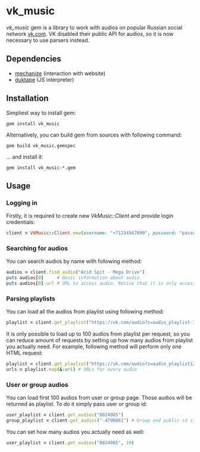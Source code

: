 # vk_music

*vk_music* gem is a library to work with audios on popular Russian social network [vk.com](https://www.vk.com "vk.com"). VK disabled their public API for audios, so it is now necessary to use parsers instead.


## Dependencies

* [mechanize](https://github.com/sparklemotion/mechanize "mechanize") (interaction with website)
* [duktape](https://github.com/judofyr/duktape.rb "duktape") (JS interpreter)


## Installation

Simpliest way to install gem:
```
gem install vk_music
```

Alternatively, you can build gem from sources with following command:
```
gem build vk_music.gemspec
```

... and install it:
```
gem install vk_music-*.gem
```


## Usage

### Logging in
Firstly, it is required to create new *VkMusic::Client* and provide login credentials:
```ruby
client = VkMusic::Client.new(username: "+71234567890", password: "password")
```

### Searching for audios
You can search audios by name with following method:
```ruby
audios = client.find_audio("Acid Spit - Mega Drive")
puts audios[0]     # Basic information about audio
puts audios[0].url # URL to access audio. Notice that it is only accessible from your IP
```

### Parsing playlists
You can load all the audios from playlist using following method:
```ruby
playlist = client.get_playlist("https://vk.com/audio?z=audio_playlist-37661843_1/0e420c32c8b69e6637")
```
It is only possible to load up to 100 audios from playlist per request, so you can reduce amount of requests by setting up how many audios from playlist you actually need.
For example, following method will perform only one HTML request:
```ruby
playlist = client.get_playlist("https://vk.com/audio?z=audio_playlist121570739_7", 100)
urls = playlist.map(&:url) # URLs for every audio
```

### User or group audios
You can load first 100 audios from user or group page. Those audios will be returned as playlist. To do it simply pass user or group id:
```ruby
user_playlist = client.get_audios("8024985")
group_playlist = client.get_audios("-4790861") # Group and public id starts with '-'
```
You can set how many audios you actually need as well:
```ruby
user_playlist = client.get_audios("8024985", 10)
```
